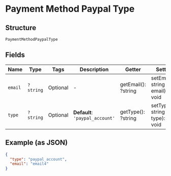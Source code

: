
# Payment Method Paypal Type

## Structure

`PaymentMethodPaypalType`

## Fields

| Name | Type | Tags | Description | Getter | Setter |
|  --- | --- | --- | --- | --- | --- |
| `email` | `?string` | Optional | - | getEmail(): ?string | setEmail(?string email): void |
| `type` | `?string` | Optional | **Default**: `'paypal_account'` | getType(): ?string | setType(?string type): void |

## Example (as JSON)

```json
{
  "type": "paypal_account",
  "email": "email4"
}
```

